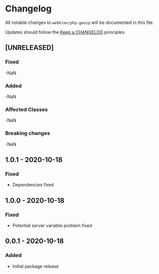 # Changelog

All notable changes to `webklex/php-geoip` will be documented in this file.

Updates should follow the [Keep a CHANGELOG](http://keepachangelog.com/) principles.

## [UNRELEASED]
### Fixed
-NaN

### Added
-NaN

### Affected Classes
-NaN

### Breaking changes
-NaN

## 1.0.1 - 2020-10-18
### Fixed
- Dependencies fixed

## 1.0.0 - 2020-10-18
### Fixed
- Potential server variable problem fixed

## 0.0.1 - 2020-10-18
### Added
- Initial package release
